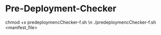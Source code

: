 # Pre-Deployment-Checker

chmod +x predeploymencChecker-f.sh \n
./predeploymencChecker-f.sh <manifest_file>
